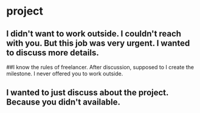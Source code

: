# project

## I didn't want to work outside. I couldn't reach with you. But this job was very urgent. I wanted to discuss more details. 
 ##I know the rules of freelancer. After discussion, supposed to I create the milestone. I never offered you to work outside.
## I wanted to just discuss about the project. Because you didn't available. 
## 
